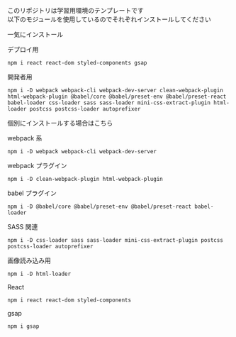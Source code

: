 このリポジトリは学習用環境のテンプレートです  
以下のモジュールを使用しているのでそれぞれインストールしてください

一気にインストール

デプロイ用

```console
npm i react react-dom styled-components gsap
```

開発者用

```console
npm i -D webpack webpack-cli webpack-dev-server clean-webpack-plugin html-webpack-plugin @babel/core @babel/preset-env @babel/preset-react babel-loader css-loader sass sass-loader mini-css-extract-plugin html-loader postcss postcss-loader autoprefixer
```

個別にインストールする場合はこちら

webpack 系

```console
npm i -D webpack webpack-cli webpack-dev-server
```

webpack プラグイン

```console
npm i -D clean-webpack-plugin html-webpack-plugin
```

babel プラグイン

```console
npm i -D @babel/core @babel/preset-env @babel/preset-react babel-loader
```

SASS 関連

```console
npm i -D css-loader sass sass-loader mini-css-extract-plugin postcss postcss-loader autoprefixer
```

画像読み込み用

```console
npm i -D html-loader
```

React

```console
npm i react react-dom styled-components
```

gsap

```console
npm i gsap
```
